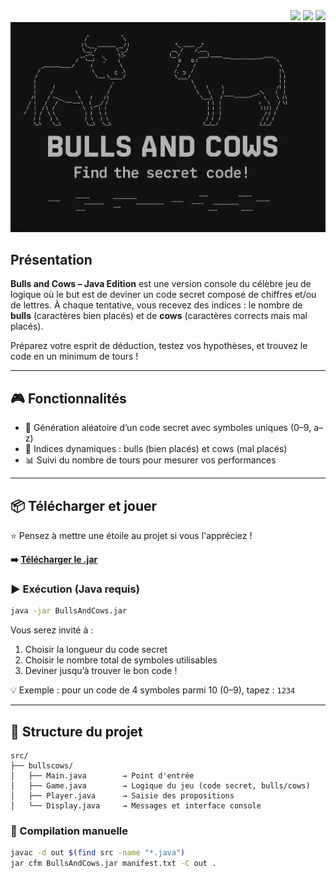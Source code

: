 <div align="right">
    <img src="https://img.shields.io/github/v/release/ScrimaliAnthony/BullsAndCows-java" />
    <img src="https://img.shields.io/github/stars/ScrimaliAnthony/BullsAndCows-java?style=social" />
    <img src="https://visitor-badge.laobi.icu/badge?page_id=ScrimaliAnthony.BullsAndCows-java" />
</div>

<img src="./banner.png"/>

## Présentation

**Bulls and Cows – Java Edition** est une version console du célèbre jeu de logique où le but est de deviner un code secret composé de chiffres et/ou de lettres. À chaque tentative, vous recevez des indices : le nombre de **bulls** (caractères bien placés) et de **cows** (caractères corrects mais mal placés).

Préparez votre esprit de déduction, testez vos hypothèses, et trouvez le code en un minimum de tours !

---

## 🎮 Fonctionnalités

* 🔐 Génération aléatoire d’un code secret avec symboles uniques (0–9, a–z)
* 🧪 Indices dynamiques : bulls (bien placés) et cows (mal placés)
* 📊 Suivi du nombre de tours pour mesurer vos performances

---

## 📦 Télécharger et jouer

⭐ Pensez à mettre une étoile au projet si vous l'appréciez !

**➡️ [Télécharger le .jar](https://github.com/ScrimaliAnthony/bullsandcows-java/releases/latest)**

### ▶️ Exécution (Java requis)

```bash
java -jar BullsAndCows.jar
```

Vous serez invité à :

1. Choisir la longueur du code secret
2. Choisir le nombre total de symboles utilisables
3. Deviner jusqu’à trouver le bon code !

💡 Exemple : pour un code de 4 symboles parmi 10 (0–9), tapez : `1234`

---

## 🧱 Structure du projet

```
src/
├── bullscows/
│   ├── Main.java        → Point d'entrée
│   ├── Game.java        → Logique du jeu (code secret, bulls/cows)
│   ├── Player.java      → Saisie des propositions
│   └── Display.java     → Messages et interface console
```

### 🔨 Compilation manuelle

```bash
javac -d out $(find src -name "*.java")
jar cfm BullsAndCows.jar manifest.txt -C out .
```
